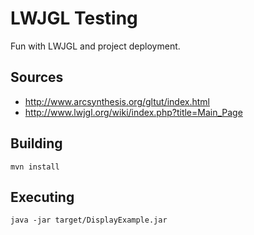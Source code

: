 LWJGL Testing
=============

Fun with LWJGL and project deployment.

Sources
-------
* http://www.arcsynthesis.org/gltut/index.html
* http://www.lwjgl.org/wiki/index.php?title=Main_Page

Building
--------
	mvn install

Executing
---------
	java -jar target/DisplayExample.jar